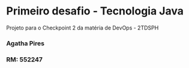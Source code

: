 # Primeiro desafio - Tecnologia Java
Projeto para o Checkpoint 2 da matéria de DevOps - 2TDSPH

### Agatha Pires 
### RM: 552247
